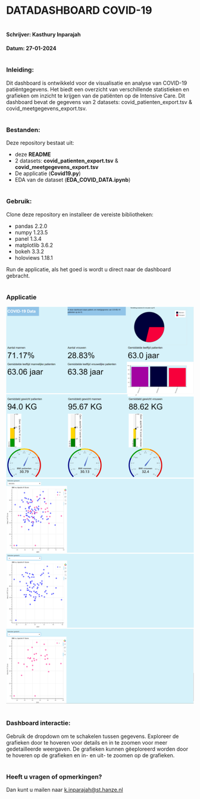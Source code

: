 # DATADASHBOARD COVID-19 
#
#### Schrijver: Kasthury Inparajah
#### Datum: 27-01-2024

#
### Inleiding:
Dit dashboard is ontwikkeld voor de visualisatie en analyse van COVID-19 patiëntgegevens. Het biedt een overzicht van verschillende statistieken en grafieken om inzicht te krijgen van de patiënten op de Intensive Care. 
Dit dashboard bevat de gegevens van 2 datasets: covid_patienten_export.tsv & covid_meetgegevens_export.tsv. 

#
### Bestanden:
Deze repository bestaat uit:
- deze **README**
- 2 datasets: **covid_patienten_export.tsv** & **covid_meetgegevens_export.tsv**
- De applicatie (**Covid19.py**)
- EDA van de dataset (**EDA_COVID_DATA.ipynb**)
#
### Gebruik:
Clone deze repository en installeer de vereiste bibliotheken: 
- pandas 2.2.0
- numpy 1.23.5
- panel 1.3.4
- matplotlib 3.6.2
- bokeh 3.3.2
- holoviews 1.18.1

Run de applicatie, als het goed is wordt u direct naar de dashboard gebracht. 
#
### Applicatie
![screenshot applicatie](app.png)
![screenshot applicatie](app1.png)
![screenshot applicatie](app2.png)
![screenshot applicatie](app3.png)
![screenshot applicatie](app4.png)

#
### Dashboard interactie:
Gebruik de dropdown om te schakelen tussen gegevens.
Exploreer de grafieken door te hoveren voor details en in te zoomen voor meer gedetailleerde weergaven.
De grafieken kunnen gëeploreerd worden door te hoveren op de grafieken en in- en uit- te zoomen op de grafieken. 

#
### Heeft u vragen of opmerkingen?
Dan kunt u mailen naar k.inparajah@st.hanze.nl
